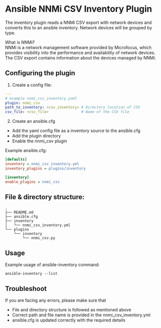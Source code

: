 # Ansible NNMi CSV Inventory Plugin

The inventory plugin reads a NNMi CSV export with network devices and converts this to an ansible inventory. Network devices will be grouped by type.

What is NNMi?  
NNMi is a network management software provided by Microfocus, which provides visibility into the performance and availability of network devices. The CSV export contains information about the devices managed by NNMi.

## Configuring the plugin

1. Create a config file:

``` yaml
---
# example nnmi_csv_inventory.yaml
plugin: nnmi_csv
path_to_inventory: <csv_inventory> # Directory location of CSV
csv_file: <csv_file>               # Name of the CSV file
```

2. Create an ansible.cfg
  - Add the yaml config file as a inventory source to the ansible.cfg
  - Add the plugin directory
  - Enable the nnmi_csv plugin

Example ansible.cfg:

``` ini
[defaults]
inventory = nnmi_csv_inventory.yml
inventory_plugins = plugins/inventory

[inventory]
enable_plugins = nnmi_csv
```

## File & directory structure:

``` shell
.
├── README.md
├── ansible.cfg
├── inventory
│   └── nnmi_csv_inventory.yml
└── plugins
    └── inventory
        └── nnmi_csv.py
```

## Usage

Example usage of ansible-inventory command:

`ansible-inventory --list`

## Troubleshoot

If you are facing any errors, please make sure that

-   File and directory structure is followed as mentioned above
-   Correct path and file name is provided in the nnmi_csv_inventory.yml
-   ansible.cfg is updated correctly with the required details

